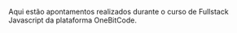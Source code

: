 Aqui estão apontamentos realizados durante o curso de Fullstack Javascript da plataforma OneBitCode.
